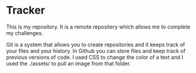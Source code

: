 # Tracker
This is my repository. It is a remote repositery which allows me to complete my challenges. 

Git is a system that allows you to create repositories and it keeps track of your files and your history. In Github you can store files and keep track of previous versions of code. 
I used CSS to change the color of a text and I used the ./assets/ to pull an image from that folder. 